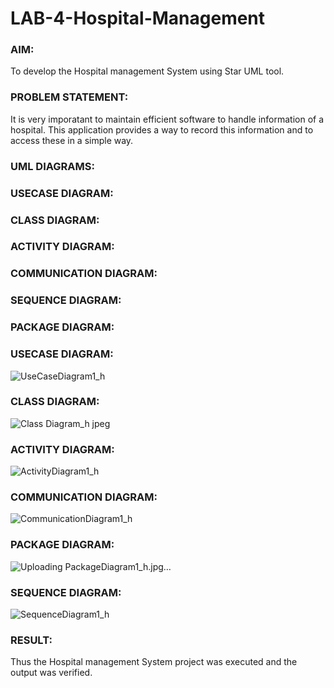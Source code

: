 # LAB-4-Hospital-Management
### AIM:
To develop the Hospital management System using Star UML tool.
### PROBLEM STATEMENT:
It is very imporatant to maintain efficient software to handle information of a hospital.
This application provides a way to record this information and to access these in a simple way.

### UML DIAGRAMS:

### USECASE DIAGRAM:


### CLASS DIAGRAM:


### ACTIVITY DIAGRAM:


### COMMUNICATION DIAGRAM:


### SEQUENCE DIAGRAM:


### PACKAGE DIAGRAM:


### USECASE DIAGRAM:

![UseCaseDiagram1_h](https://github.com/user-attachments/assets/e81d5420-d87e-4179-9fe9-0167ae9ac771)

### CLASS DIAGRAM:

![Class Diagram_h jpeg](https://github.com/user-attachments/assets/3c7bf8b3-9abc-4782-b192-06c3efe43415)

### ACTIVITY DIAGRAM:
![ActivityDiagram1_h](https://github.com/user-attachments/assets/de07789a-716c-46b4-b23d-001fc6a8459b)


### COMMUNICATION DIAGRAM:

![CommunicationDiagram1_h](https://github.com/user-attachments/assets/ab91a671-69c6-431c-bbdb-e51cc7806a53)

### PACKAGE DIAGRAM:

![Uploading PackageDiagram1_h.jpg…]()

### SEQUENCE DIAGRAM:
![SequenceDiagram1_h](https://github.com/user-attachments/assets/7679d9ba-c574-4a38-91af-cb79c59d761d)


### RESULT:
Thus the Hospital management System project was executed and the output was verified.
